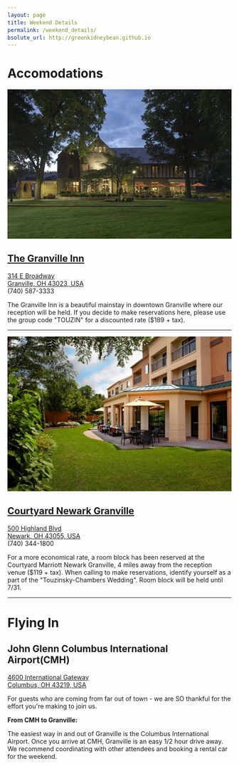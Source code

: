 ```yaml
---
layout: page
title: Weekend Details
permalink: /weekend_details/
bsolute_url: http://greenkidneybean.github.io
---
```

# Accomodations

[![](/assets/granville_inn2.jpeg)](https://granvilleinn.com/)
## [The Granville Inn](https://granvilleinn.com/)
[314 E Broadway](https://goo.gl/maps/cB3119F7HqL2)  
[Granville, OH 43023, USA](https://goo.gl/maps/cB3119F7HqL2)  
(740) 587-3333  

The Granville Inn is a beautiful mainstay in downtown Granville where our reception will be held. If you decide to make reservations here, please use the group code "TOUZIN" for a discounted rate ($189 + tax).  

---

[![](/assets/courtyard.jpg)](https://goo.gl/WbxSQ7)
## [Courtyard Newark Granville](https://goo.gl/WbxSQ7)
[500 Highland Blvd](https://goo.gl/maps/swVMUpYGAwA2)  
[Newark, OH 43055, USA](https://goo.gl/maps/swVMUpYGAwA2)  
(740) 344-1800  

For a more economical rate, a room block has been reserved at the Courtyard Marriott Newark Granville, 4 miles away from the reception venue ($119 + tax).  When calling to make reservations, identify yourself as a part of the "Touzinsky-Chambers Wedding". Room block will be held until 7/31.  

---

# Flying In
## John Glenn Columbus International Airport(CMH)
[4600 International Gateway](https://goo.gl/maps/sLZTNm3xWP12)  
[Columbus, OH 43219, USA](https://goo.gl/maps/sLZTNm3xWP12)  

For guests who are coming from far out of town - we are SO thankful for the effort you're making to join us.

**From CMH to Granville:**

The easiest way in and out of Granville is the Columbus International Airport. Once you arrive at CMH, Granville is an easy 1/2 hour drive away. We recommend coordinating with other attendees and booking a rental car for the weekend.
